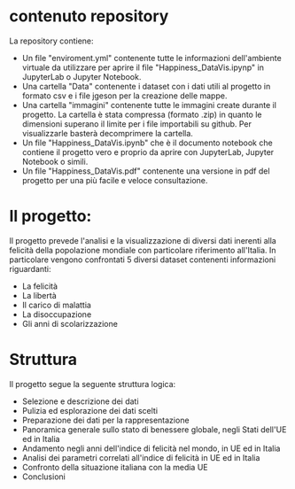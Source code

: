 # contenuto repository
La repository contiene:
- Un file "enviroment.yml" contenente tutte le informazioni dell'ambiente virtuale da utilizzare per aprire il file "Happiness_DataVis.ipynp" in JupyterLab o Jupyter Notebook.
- Una cartella "Data" contenente i dataset con i dati utili al progetto in formato csv e i file jgeson per la creazione delle mappe.
- Una cartella "immagini" contenente tutte le immagini create durante il progetto. La cartella è stata compressa (formato .zip) in quanto le dimensioni superano il limite per i file importabili su github. Per visualizzarle basterà decomprimere la cartella.
- Un file "Happiness_DataVis.ipynb" che è il documento notebook che contiene il progetto vero e proprio da aprire con JupyterLab, Jupyter Notebook o simili.
- Un file "Happiness_DataVis.pdf" contenente una versione in pdf del progetto per una più facile e veloce consultazione.


# Il progetto:
Il progetto prevede l'analisi e la visualizzazione di diversi dati inerenti alla felicità della popolazione mondiale con particolare riferimento all'Italia. In particolare vengono confrontati 5 diversi dataset contenenti informazioni riguardanti:
- La felicità
- La libertà
- Il carico di malattia
- La disoccupazione
- Gli anni di scolarizzazione


# Struttura
Il progetto segue la seguente struttura logica:
- Selezione e descrizione dei dati
- Pulizia ed esplorazione dei dati scelti
- Preparazione dei dati per la rappresentazione
- Panoramica generale sullo stato di benessere globale, negli Stati dell'UE ed in Italia
- Andamento negli anni dell'indice di felicità nel mondo, in UE ed in Italia
- Analisi dei parametri correlati all'indice di felicità in UE ed in Italia
- Confronto della situazione italiana con la media UE
- Conclusioni
